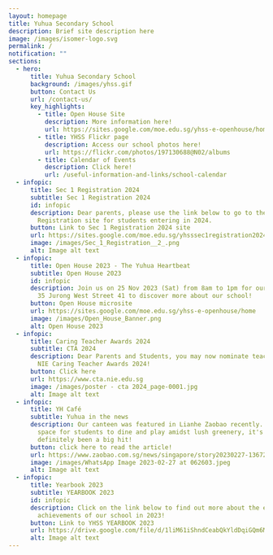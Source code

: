 ```yaml
---
layout: homepage
title: Yuhua Secondary School
description: Brief site description here
image: /images/isomer-logo.svg
permalink: /
notification: ""
sections:
  - hero:
      title: Yuhua Secondary School
      background: /images/yhss.gif
      button: Contact Us
      url: /contact-us/
      key_highlights:
        - title: Open House Site
          description: More information here!
          url: https://sites.google.com/moe.edu.sg/yhss-e-openhouse/home
        - title: YHSS Flickr page
          description: Access our school photos here!
          url: https://flickr.com/photos/197130688@N02/albums
        - title: Calendar of Events
          description: Click here!
          url: /useful-information-and-links/school-calendar
  - infopic:
      title: Sec 1 Registration 2024
      subtitle: Sec 1 Registration 2024
      id: infopic
      description: Dear parents, please use the link below to go to the Sec 1
        Registration site for students entering in 2024.
      button: Link to Sec 1 Registration 2024 site
      url: https://sites.google.com/moe.edu.sg/yhsssec1registration2024?usp=sharing
      image: /images/Sec_1_Registration__2_.png
      alt: Image alt text
  - infopic:
      title: Open House 2023 - The Yuhua Heartbeat
      subtitle: Open House 2023
      id: infopic
      description: Join us on 25 Nov 2023 (Sat) from 8am to 1pm for our Open House at
        35 Jurong West Street 41 to discover more about our school!
      button: Open House microsite
      url: https://sites.google.com/moe.edu.sg/yhss-e-openhouse/home
      image: /images/Open_House_Banner.png
      alt: Open House 2023
  - infopic:
      title: Caring Teacher Awards 2024
      subtitle: CTA 2024
      description: Dear Parents and Students, you may now nominate teachers for the
        NIE Caring Teacher Awards 2024!
      button: Click here
      url: https://www.cta.nie.edu.sg
      image: /images/poster - cta 2024_page-0001.jpg
      alt: Image alt text
  - infopic:
      title: YH Café
      subtitle: Yuhua in the news
      description: Our canteen was featured in Lianhe Zaobao recently. An inviting
        space for students to dine and play amidst lush greenery, it's
        definitely been a big hit!
      button: click here to read the article!
      url: https://www.zaobao.com.sg/news/singapore/story20230227-1367207
      image: /images/WhatsApp Image 2023-02-27 at 062603.jpeg
      alt: Image alt text
  - infopic:
      title: Yearbook 2023
      subtitle: YEARBOOK 2023
      id: infopic
      description: Click on the link below to find out more about the events and
        achievements of our school in 2023!
      button: Link to YHSS YEARBOOK 2023
      url: https://drive.google.com/file/d/1liM61iShndCeabQkYldDqiGQm6M7VeC5/view?usp=sharing
      alt: Image alt text
---
```

